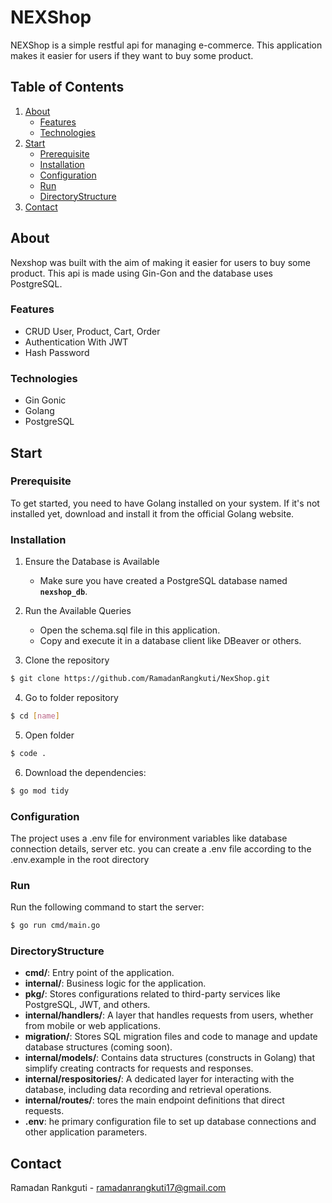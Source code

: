 # NEXShop

NEXShop is a simple restful api for managing e-commerce. This application makes it easier for users if they want to buy some product.

## Table of Contents

1. [About](#about)
   - [Features](#features)
   - [Technologies](#Technologies)
2. [Start](#start)
   - [Prerequisite](#Prerequisite)
   - [Installation](#Installation)
   - [Configuration](#Configuration)
   - [Run](#Run)
   - [DirectoryStructure](#DirectoryStructure)
3. [Contact](#Contact)

## About

Nexshop was built with the aim of making it easier for users to buy some product. This api is made using Gin-Gon and the database uses PostgreSQL.

### Features

- CRUD User, Product, Cart, Order
- Authentication With JWT
- Hash Password

### Technologies

- Gin Gonic
- Golang
- PostgreSQL

## Start

### Prerequisite

To get started, you need to have Golang installed on your system. If it's not installed yet, download and install it from the official Golang website.

### Installation

1. Ensure the Database is Available
   - Make sure you have created a PostgreSQL database named **`nexshop_db`**.

2. Run the Available Queries
   - Open the schema.sql file in this application.
   - Copy and execute it in a database client like DBeaver or others.

3. Clone the repository

```sh
$ git clone https://github.com/RamadanRangkuti/NexShop.git
```

4. Go to folder repository

```sh
$ cd [name]
```

5. Open folder

```sh
$ code .
```

6. Download the dependencies:

```sh
$ go mod tidy
```

### Configuration

The project uses a .env file for environment variables like database connection details, server etc.
you can create a .env file according to the .env.example in the root directory

### Run

Run the following command to start the server:

```sh
$ go run cmd/main.go
```


### DirectoryStructure

- **cmd/**: Entry point of the application.
- **internal/**:  Business logic for the application.
- **pkg/**: Stores configurations related to third-party services like PostgreSQL, JWT, and others.
- **internal/handlers/**:  A layer that handles requests from users, whether from mobile or web applications.
- **migration/**: Stores SQL migration files and code to manage and update database structures (coming soon).
- **internal/models/**: Contains data structures (constructs in Golang) that simplify creating contracts for requests and responses.
- **internal/respositories/**:  A dedicated layer for interacting with the database, including data recording and retrieval operations.
- **internal/routes/**: tores the main endpoint definitions that direct requests.
- **.env**: he primary configuration file to set up database connections and other application parameters.


## Contact

Ramadan Rankguti - ramadanrangkuti17@gmail.com
